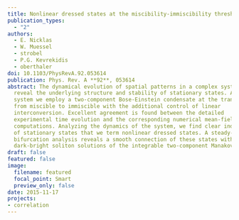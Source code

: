```yaml
---
title: Nonlinear dressed states at the miscibility-immiscibility threshold
publication_types:
  - "2"
authors:
  - E. Nicklas
  - W. Muessel
  - strobel
  - P.G. Kevrekidis
  - oberthaler
doi: 10.1103/PhysRevA.92.053614
publication: Phys. Rev. A **92**, 053614
abstract: The dynamical evolution of spatial patterns in a complex system can
  reveal the underlying structure and stability of stationary states. As a model
  system we employ a two-component Bose-Einstein condensate at the transition
  from miscible to immiscible with the additional control of linear
  interconversion. Excellent agreement is found between the detailed
  experimental time evolution and the corresponding numerical mean-field
  computations. Analyzing the dynamics of the system, we find clear indications
  of stationary states that we term nonlinear dressed states. A steady-state
  bifurcation analysis reveals a smooth connection of these states with
  dark-bright soliton solutions of the integrable two-component Manakov model.
draft: false
featured: false
image:
  filename: featured
  focal_point: Smart
  preview_only: false
date: 2015-11-17
projects:
- correlation
---
```

